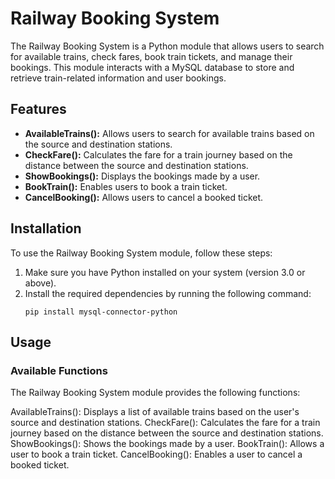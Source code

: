 # Railway Booking System

The Railway Booking System is a Python module that allows users to search for available trains, check fares, book train tickets, and manage their bookings. This module interacts with a MySQL database to store and retrieve train-related information and user bookings.

## Features

- **AvailableTrains():** Allows users to search for available trains based on the source and destination stations.
- **CheckFare():** Calculates the fare for a train journey based on the distance between the source and destination stations.
- **ShowBookings():** Displays the bookings made by a user.
- **BookTrain():** Enables users to book a train ticket.
- **CancelBooking():** Allows users to cancel a booked ticket.

## Installation

To use the Railway Booking System module, follow these steps:

1. Make sure you have Python installed on your system (version 3.0 or above).
2. Install the required dependencies by running the following command:
   ```shell
   pip install mysql-connector-python

## Usage
### Available Functions
The Railway Booking System module provides the following functions:

AvailableTrains(): Displays a list of available trains based on the user's source and destination stations.
CheckFare(): Calculates the fare for a train journey based on the distance between the source and destination stations.
ShowBookings(): Shows the bookings made by a user.
BookTrain(): Allows a user to book a train ticket.
CancelBooking(): Enables a user to cancel a booked ticket.
